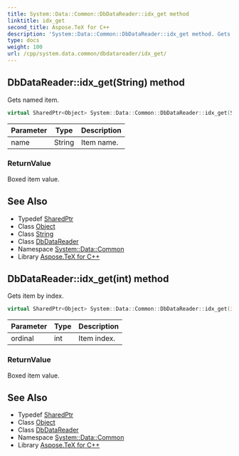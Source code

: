 ```yaml
---
title: System::Data::Common::DbDataReader::idx_get method
linktitle: idx_get
second_title: Aspose.TeX for C++
description: 'System::Data::Common::DbDataReader::idx_get method. Gets named item in C++.'
type: docs
weight: 100
url: /cpp/system.data.common/dbdatareader/idx_get/
---
```

## DbDataReader::idx_get(String) method


Gets named item.

```cpp
virtual SharedPtr<Object> System::Data::Common::DbDataReader::idx_get(String name)=0
```


| Parameter | Type | Description |
| --- | --- | --- |
| name | String | Item name. |

### ReturnValue

Boxed item value.

## See Also

* Typedef [SharedPtr](../../../system/sharedptr/)
* Class [Object](../../../system/object/)
* Class [String](../../../system/string/)
* Class [DbDataReader](../)
* Namespace [System::Data::Common](../../)
* Library [Aspose.TeX for C++](../../../)
## DbDataReader::idx_get(int) method


Gets item by index.

```cpp
virtual SharedPtr<Object> System::Data::Common::DbDataReader::idx_get(int ordinal)=0
```


| Parameter | Type | Description |
| --- | --- | --- |
| ordinal | int | Item index. |

### ReturnValue

Boxed item value.

## See Also

* Typedef [SharedPtr](../../../system/sharedptr/)
* Class [Object](../../../system/object/)
* Class [DbDataReader](../)
* Namespace [System::Data::Common](../../)
* Library [Aspose.TeX for C++](../../../)
